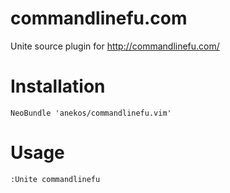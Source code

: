 
# commandlinefu.com

Unite source plugin for http://commandlinefu.com/


# Installation

```
NeoBundle 'anekos/commandlinefu.vim'
```


# Usage

```
:Unite commandlinefu
```
